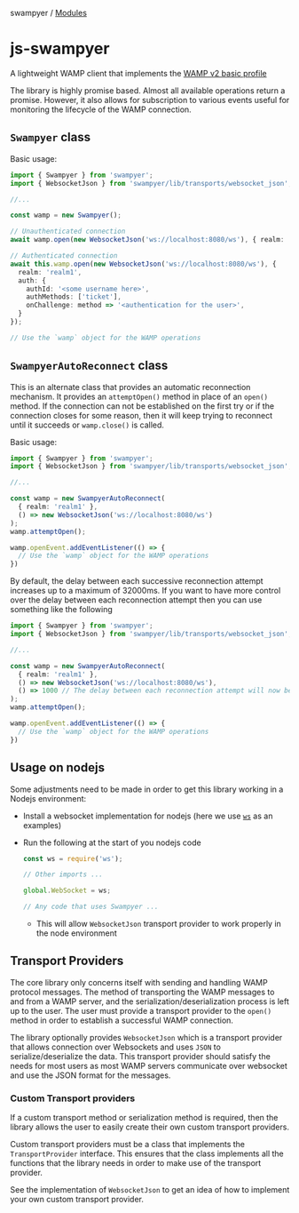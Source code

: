 swampyer / [Modules](modules.md)

# js-swampyer

A lightweight WAMP client that implements the [WAMP v2 basic profile](https://wamp-proto.org/_static/gen/wamp_latest.html)

The library is highly promise based. Almost all available operations return a promise. However, it also allows for subscription to various events useful for monitoring the lifecycle of the WAMP connection.

## `Swampyer` class

Basic usage:

```ts
import { Swampyer } from 'swampyer';
import { WebsocketJson } from 'swampyer/lib/transports/websocket_json';

//...

const wamp = new Swampyer();

// Unauthenticated connection
await wamp.open(new WebsocketJson('ws://localhost:8080/ws'), { realm: 'realm1' });

// Authenticated connection
await this.wamp.open(new WebsocketJson('ws://localhost:8080/ws'), {
  realm: 'realm1',
  auth: {
    authId: '<some username here>',
    authMethods: ['ticket'],
    onChallenge: method => '<authentication for the user>',
  }
});

// Use the `wamp` object for the WAMP operations
```

## `SwampyerAutoReconnect` class

This is an alternate class that provides an automatic reconnection mechanism. It provides an `attemptOpen()` method in place of an `open()` method. If the connection can not be established on the first try or if the connection closes for some reason, then it will keep trying to reconnect until it succeeds or `wamp.close()` is called. 

Basic usage:

```ts
import { Swampyer } from 'swampyer';
import { WebsocketJson } from 'swampyer/lib/transports/websocket_json';

//...

const wamp = new SwampyerAutoReconnect(
  { realm: 'realm1' },
  () => new WebsocketJson('ws://localhost:8080/ws')
);
wamp.attemptOpen();

wamp.openEvent.addEventListener(() => {
  // Use the `wamp` object for the WAMP operations
})
```

By default, the delay between each successive reconnection attempt increases up to a maximum of 32000ms. If you want to have more control over the delay between each reconnection attempt then you can use something like the following

```ts
import { Swampyer } from 'swampyer';
import { WebsocketJson } from 'swampyer/lib/transports/websocket_json';

//...

const wamp = new SwampyerAutoReconnect(
  { realm: 'realm1' },
  () => new WebsocketJson('ws://localhost:8080/ws'),
  () => 1000 // The delay between each reconnection attempt will now be 1000ms
);
wamp.attemptOpen();

wamp.openEvent.addEventListener(() => {
  // Use the `wamp` object for the WAMP operations
})
```

## Usage on nodejs

Some adjustments need to be made in order to get this library working in a Nodejs environment:
- Install a websocket implementation for nodejs (here we use [`ws`](https://www.npmjs.com/package/ws) as an examples)
- Run the following at the start of you nodejs code

  ```js
  const ws = require('ws');

  // Other imports ...

  global.WebSocket = ws;

  // Any code that uses Swampyer ...
  ```

  - This will allow `WebsocketJson` transport provider to work properly in the node environment

## Transport Providers

The core library only concerns itself with sending and handling WAMP protocol messages. The method of transporting the WAMP messages to and from a WAMP server, and the serialization/deserialization process is left up to the user. The user must provide a transport provider to the `open()` method in order to establish a successful WAMP connection.

The library optionally provides `WebsocketJson` which is a transport provider that allows connection over Websockets and uses `JSON` to serialize/deserialize the data. This transport provider should satisfy the needs for most users as most WAMP servers communicate over websocket and use the JSON format for the messages.

### Custom Transport providers

If a custom transport method or serialization method is required, then the library allows the user to easily create their own custom transport providers.

Custom transport providers must be a class that implements the `TransportProvider` interface. This ensures that the class implements all the functions that the library needs in order to make use of the transport provider.

See the implementation of `WebsocketJson` to get an idea of how to implement your own custom transport provider.
